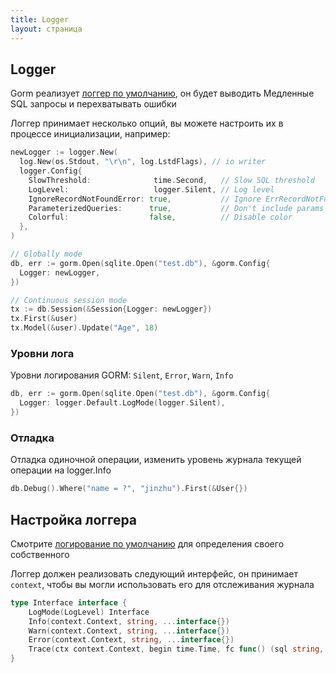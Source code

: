 ```yaml
---
title: Logger
layout: страница
---
```


## Logger

Gorm реализует [логгер по умолчанию](https://github.com/go-gorm/gorm/blob/master/logger/logger.go), он будет выводить Медленные SQL запросы и перехватывать ошибки

Логгер принимает несколько опций, вы можете настроить их в процессе инициализации, например:

```go
newLogger := logger.New(
  log.New(os.Stdout, "\r\n", log.LstdFlags), // io writer
  logger.Config{
    SlowThreshold:              time.Second,   // Slow SQL threshold
    LogLevel:                   logger.Silent, // Log level
    IgnoreRecordNotFoundError: true,           // Ignore ErrRecordNotFound error for logger
    ParameterizedQueries:      true,           // Don't include params in the SQL log
    Colorful:                  false,          // Disable color
  },
)

// Globally mode
db, err := gorm.Open(sqlite.Open("test.db"), &gorm.Config{
  Logger: newLogger,
})

// Continuous session mode
tx := db.Session(&Session{Logger: newLogger})
tx.First(&user)
tx.Model(&user).Update("Age", 18)
```

### Уровни лога

Уровни логирования GORM: `Silent`, `Error`, `Warn`, `Info`

```go
db, err := gorm.Open(sqlite.Open("test.db"), &gorm.Config{
  Logger: logger.Default.LogMode(logger.Silent),
})
```

### Отладка

Отладка одиночной операции, изменить уровень журнала текущей операции на logger.Info

```go
db.Debug().Where("name = ?", "jinzhu").First(&User{})
```

## Настройка логгера

Смотрите [ логирование по умолчанию](https://github.com/go-gorm/gorm/blob/master/logger/logger.go) для определения своего собственного

Логгер должен реализовать следующий интерфейс, он принимает `context`, чтобы вы могли использовать его для отслеживания журнала

```go
type Interface interface {
    LogMode(LogLevel) Interface
    Info(context.Context, string, ...interface{})
    Warn(context.Context, string, ...interface{})
    Error(context.Context, string, ...interface{})
    Trace(ctx context.Context, begin time.Time, fc func() (sql string, rowsAffected int64), err error)
}
```
